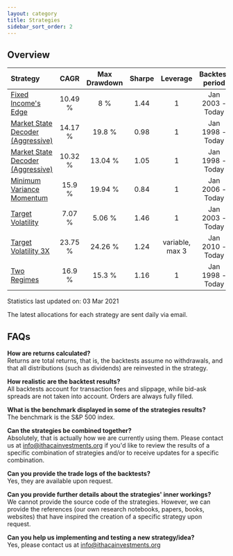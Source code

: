 ```yaml
---
layout: category
title: Strategies
sidebar_sort_order: 2
---
```


## Overview

| Strategy | CAGR | Max Drawdown | Sharpe | Leverage | Backtest period |
| :------- | :--: | :----------: | :----: | :------: | :-------------: |
| [Fixed Income's Edge](https://ithacaresearch.github.io/2019/10/14/Fixed-income-edge.html) | 10.49 % | 8 % | 1.44 | 1 | Jan 2003 - Today |
| [Market State Decoder (Aggressive)](https://ithacaresearch.github.io/2020/10/02/Market-State-Decoder-Aggressive.html) | 14.17 % | 19.8 % | 0.98 | 1 | Jan 1998 - Today |
| [Market State Decoder (Aggressive)](https://ithacaresearch.github.io/2020/10/02/Market-State-Decoder-Diversified.html) | 10.32 % | 13.04 % | 1.05 | 1 | Jan 1998 - Today |
| [Minimum Variance Momentum](https://ithacaresearch.github.io/2020/09/03/Minimum-Variance-Momentum.html) | 15.9 % | 19.94 % | 0.84 | 1 | Jan 2006 - Today |
| [Target Volatility](https://ithacaresearch.github.io/2019/07/12/Target-Volatility.html) | 7.07 % | 5.06 % | 1.46 | 1 | Jan 2003 - Today |
| [Target Volatility 3X](https://ithacaresearch.github.io/2019/08/03/Target-Volatility-3X.html) | 23.75 % | 24.26 % | 1.24 | variable, max 3 | Jan 2010 - Today |
| [Two Regimes](https://ithacaresearch.github.io/2020/02/05/Two-Regimes.html) | 16.9 % | 15.3 % | 1.16 | 1 | Jan 1998 - Today |

Statistics last updated on: 03 Mar 2021

The latest allocations for each strategy are sent daily via email.

## FAQs

**How are returns calculated?**<br>
Returns are total returns, that is, the backtests assume no withdrawals, and that all distributions (such as dividends) are reinvested in the strategy.

**How realistic are the backtest results?**<br>
All backtests account for transaction fees and slippage, while bid-ask spreads are not taken into account. Orders are always fully filled.

**What is the benchmark displayed in some of the strategies results?**<br>
The benchmark is the S&P 500 index.

**Can the strategies be combined together?**<br>
Absolutely, that is actually how we are currently using them. Please contact us at <info@ithacainvestments.org> if you'd like to review the results of a specific combination of strategies and/or to receive updates for a specific combination.

**Can you provide the trade logs of the backtests?**<br>
Yes, they are available upon request.

**Can you provide further details about the strategies' inner workings?**<br>
We cannot provide the source code of the strategies. However, we can provide the references (our own research notebooks, papers, books, websites) that have inspired the creation of a specific strategy upon request.

**Can you help us implementing and testing a new strategy/idea?**<br>
Yes, please contact us at <info@ithacainvestments.org>
